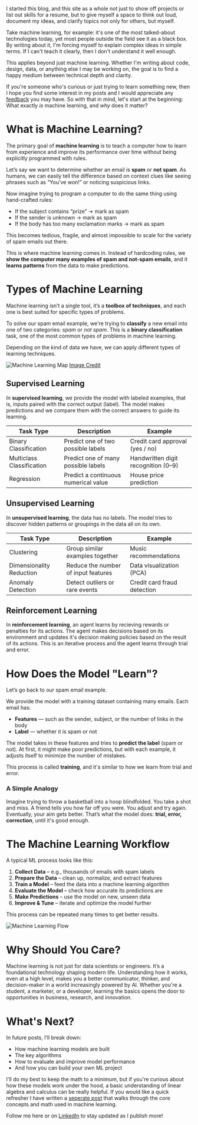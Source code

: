 I started this blog, and this site as a whole not just to show off projects or list out skills for a resume, but to give myself a space to think out loud, document my ideas, and clarify topics not only for others, but myself.

Take machine learning, for example: it's one of the most talked-about technologies today, yet most people outside the field see it as a black box. By writing about it, I'm forcing myself to explain complex ideas in simple terms. If I can't teach it clearly, then I don't understand it well enough.

This applies beyond just machine learning. Whether I'm writing about code, design, data, or anything else I may be working on, the goal is to find a happy medium between technical depth and clarity.

If you're someone who's curious or just trying to learn something new, then I hope you find some interest in my posts and I would appreciate any [feedback](../contact) you may have. So with that in mind, let's start at the beginning: What exactly _is_ machine learning, and _why_ does it matter?

# What is Machine Learning?

The primary goal of **machine learning** is to teach a computer how to learn from experience and improve its performance over time without being explicitly programmed with rules.

Let’s say we want to determine whether an email is **spam** or **not spam**. As humans, we can easily tell the difference based on context clues like seeing phrases such as “You’ve won!” or noticing suspicious links.

Now imagine trying to program a computer to do the same thing using hand-crafted rules:

- If the subject contains “prize” → mark as spam
- If the sender is unknown → mark as spam
- If the body has too many exclamation marks → mark as spam

This becomes tedious, fragile, and almost impossible to scale for the variety of spam emails out there.

This is where machine learning comes in. Instead of hardcoding rules, we **show the computer many examples of spam and not-spam emails**, and it **learns patterns** from the data to make predictions.

# Types of Machine Learning

Machine learning isn’t a single tool, it’s a **toolbox of techniques**, and each one is best suited for specific types of problems.

To solve our spam email example, we're trying to **classify** a new email into one of two categories: _spam_ or _not spam_. This is a **binary classification** task, one of the most common types of problems in machine learning.

Depending on the kind of data we have, we can apply different types of learning techniques.

![Machine Learning Map](/blog-images/machine-learning-overview/map.png)
[Image Credit](https://vitalflux.com/great-mind-maps-for-learning-machine-learning/)

## Supervised Learning

In **supervised learning**, we provide the model with labeled examples, that is, inputs paired with the correct output (label). The model makes predictions and we compare them with the correct answers to guide its learning.

| Task Type                 | Description                          | Example                             |
| ------------------------- | ------------------------------------ | ----------------------------------- |
| Binary Classification     | Predict one of two possible labels   | Credit card approval (yes / no)     |
| Multiclass Classification | Predict one of many possible labels  | Handwritten digit recognition (0–9) |
| Regression                | Predict a continuous numerical value | House price prediction              |

## Unsupervised Learning

In **unsupervised learning**, the data has no labels. The model tries to discover hidden patterns or groupings in the data all on its own.

| Task Type                | Description                         | Example                     |
| ------------------------ | ----------------------------------- | --------------------------- |
| Clustering               | Group similar examples together     | Music recommendations       |
| Dimensionality Reduction | Reduce the number of input features | Data visualization (PCA)    |
| Anomaly Detection        | Detect outliers or rare events      | Credit card fraud detection |

## Reinforcement Learning

In **reinforcement learning**, an agent learns by recieving rewards or penalties for its actions. The agent makes decisions based on its environment and updates it's decision making policies based on the result of its actions. This is an iterative process and the agent learns through trial and error.

# How Does the Model "Learn"?

Let’s go back to our spam email example.

We provide the model with a training dataset containing many emails. Each email has:

- **Features** — such as the sender, subject, or the number of links in the body
- **Label** — whether it is spam or not

The model takes in these features and tries to **predict the label** (spam or not). At first, it might make poor predictions, but with each example, it adjusts itself to minimize the number of mistakes.

This process is called **training**, and it's similar to how we learn from trial and error.

### A Simple Analogy

Imagine trying to throw a basketball into a hoop blindfolded. You take a shot and miss. A friend tells you how far off you were. You adjust and try again. Eventually, your aim gets better. That’s what the model does: **trial, error, correction**, until it's good enough.

# The Machine Learning Workflow

A typical ML process looks like this:

1. **Collect Data** – e.g., thousands of emails with spam labels
2. **Prepare the Data** – clean up, normalize, and extract features
3. **Train a Model** – feed the data into a machine learning algorithm
4. **Evaluate the Model** – check how accurate its predictions are
5. **Make Predictions** – use the model on new, unseen data
6. **Improve & Tune** – iterate and optimize the model further

This process can be repeated many times to get better results.

![Machine Learning Flow](/blog-images/machine-learning-overview/flow.png)

# Why Should You Care?

Machine learning is not just for data scientists or engineers. It’s a foundational technology shaping modern life. Understanding how it works, even at a high level, makes you a better communicator, thinker, and decision-maker in a world increasingly powered by AI. Whether you're a student, a marketer, or a developer, learning the basics opens the door to opportunities in business, research, and innovation.

# What's Next?

In future posts, I’ll break down:

- How machine learning models are built
- The key algorithms
- How to evaluate and improve model performance
- And how you can build your own ML project

I'll do my best to keep the math to a minimum, but if you're curious about how these models work under the hood, a basic understanding of linear algebra and calculus can be really helpful. If you would like a quick refresher I have written a [seperate post](/blog/math-review) that walks through the core concepts and math used in machine learning.

Follow me here or on [LinkedIn](https://www.linkedin.com/in/noah-roberts-3bb399234/) to stay updated as I publish more!
